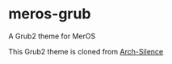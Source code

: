 # meros-grub
A Grub2 theme for MerOS

This Grub2 theme is cloned from [Arch-Silence](https://github.com/fghibellini/arch-silence)
